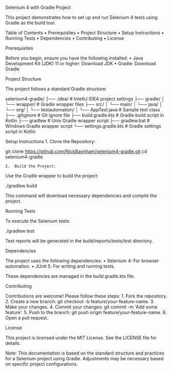 Selenium 4 with Gradle Project

This project demonstrates how to set up and run Selenium 4 tests using Gradle as the build tool.

Table of Contents
	•	Prerequisites
	•	Project Structure
	•	Setup Instructions
	•	Running Tests
	•	Dependencies
	•	Contributing
	•	License

Prerequisites

Before you begin, ensure you have the following installed:
	•	Java Development Kit (JDK) 11 or higher: Download JDK
	•	Gradle: Download Gradle

Project Structure

The project follows a standard Gradle structure:

selenium4-gradle/
├── .idea/                  # IntelliJ IDEA project settings
├── gradle/
│   └── wrapper/            # Gradle wrapper files
├── src/
│   └── main/
│       └── java/
│           └── org/
│               └── testautomation/
│                   └── AppTest.java  # Sample test class
├── .gitignore              # Git ignore file
├── build.gradle.kts        # Gradle build script in Kotlin
├── gradlew                 # Unix Gradle wrapper script
├── gradlew.bat             # Windows Gradle wrapper script
└── settings.gradle.kts     # Gradle settings script in Kotlin

Setup Instructions
	1.	Clone the Repository:

git clone https://github.com/NickBaynham/selenium4-gradle.git
cd selenium4-gradle


	2.	Build the Project:
Use the Gradle wrapper to build the project:

./gradlew build

This command will download necessary dependencies and compile the project.

Running Tests

To execute the Selenium tests:

./gradlew test

Test reports will be generated in the build/reports/tests/test directory.

Dependencies

The project uses the following dependencies:
	•	Selenium 4: For browser automation.
	•	JUnit 5: For writing and running tests.

These dependencies are managed in the build.gradle.kts file.

Contributing

Contributions are welcome! Please follow these steps:
	1.	Fork the repository.
	2.	Create a new branch: git checkout -b feature/your-feature-name.
	3.	Make your changes.
	4.	Commit your changes: git commit -m 'Add some feature'.
	5.	Push to the branch: git push origin feature/your-feature-name.
	6.	Open a pull request.

License

This project is licensed under the MIT License. See the LICENSE file for details.

Note: This documentation is based on the standard structure and practices for a Selenium project using Gradle. Adjustments may be necessary based on specific project configurations.
